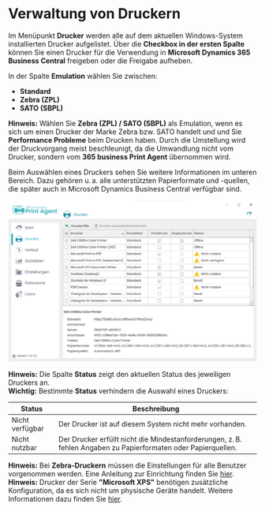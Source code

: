 # Verwaltung von Druckern

Im Menüpunkt **Drucker** werden alle auf dem aktuellen Windows-System installierten Drucker aufgelistet. 
Über die **Checkbox in der ersten Spalte** können Sie einen Drucker für die Verwendung in **Microsoft Dynamics 365 Business Central** freigeben oder die Freigabe aufheben.

In der Spalte **Emulation** wählen Sie zwischen:
- **Standard**
- **Zebra (ZPL)**
- **SATO (SBPL)**

<div class="alert alert-info">
    <i class="fa-duotone fa-thin fa-lightbulb fa-lg" style="--fa-secondary-color: #00b7c3; --fa-primary-color: #111111;"></i> <strong>Hinweis:</strong>
	Wählen Sie <b>Zebra (ZPL) / SATO (SBPL)</b> als Emulation, wenn es sich um einen Drucker der Marke Zebra bzw. SATO handelt und und Sie <b>Performance Probleme</b> beim Drucken haben. 
	Durch die Umstellung wird der Druckvorgang meist beschleunigt, da die Umwandlung nicht vom Drucker, sondern vom <b>365 business Print Agent</b> übernommen wird.
</div>

Beim Auswählen eines Druckers sehen Sie weitere Informationen im unteren Bereich. Dazu gehören u. a. alle unterstützten Papierformate und -quellen, die später auch in Microsoft Dynamics Business Central verfügbar sind.

![Druckerverwaltung](/assets/images/365-business-print-agent/config-tool/Printer.PNG)  

<div class="alert alert-info">
    <i class="fa-duotone fa-thin fa-lightbulb fa-lg" style="--fa-secondary-color: #00b7c3; --fa-primary-color: #111111;"></i> <strong>Hinweis:</strong>
	Die Spalte <b>Status</b> zeigt den aktuellen Status des jeweiligen Druckers an.
</div>

<div class="alert alert-notice">
    <i class="fa-light fa-hand-point-up fa-lg" style="--fa-secondary-color: #FF0000; --fa-primary-color: #111111; --fa-secondary-opacity: 0.7"></i> <strong>Wichtig:</strong>
	Bestimmte <b>Status</b> verhindern die Auswahl eines Druckers:
<style>

table tr:nth-child(odd) td{
  background:none;
}

table tr:nth-child(even) td{
  background:none;
}
</style>
<table>
  <thead>
    <tr>
      <th>Status</th>
      <th>Beschreibung</th>
    </tr>
  </thead>
  <tbody>
    <tr>
      <td>Nicht verfügbar</td>
      <td>Der Drucker ist auf diesem System nicht mehr vorhanden.</td>
    </tr>
    <tr>
      <td colspan="2" style="height:0;padding:0"></td>
    </tr>
    <tr>
      <td>Nicht nutzbar</td>
      <td>Der Drucker erfüllt nicht die Mindestanforderungen, z. B. fehlen Angaben zu Papierformaten oder Papierquellen.</td>
    </tr>
  </tbody>
</table>
</div>

<div class="alert alert-info">
    <i class="fa-duotone fa-thin fa-lightbulb fa-lg" style="--fa-secondary-color: #00b7c3; --fa-primary-color: #111111;"></i> <strong>Hinweis:</strong>
	Bei <b>Zebra-Druckern</b> müssen die Einstellungen für alle Benutzer vorgenommen werden. Eine Anleitung zur Einrichtung finden Sie <a href="support/setup-zebra-default-settings.md">hier</a>.
</div>

<div class="alert alert-info">
    <i class="fa-duotone fa-thin fa-lightbulb fa-lg" style="--fa-secondary-color: #00b7c3; --fa-primary-color: #111111;"></i> <strong>Hinweis:</strong>
	Drucker der Serie <b>"Microsoft XPS"</b> benötigen zusätzliche Konfiguration, da es sich nicht um physische Geräte handelt. Weitere Informationen dazu finden Sie <a href="support/setup-xps-printer.md">hier</a>.
</div>